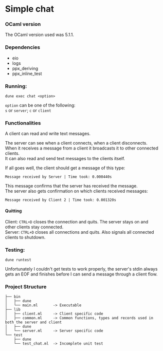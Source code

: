 # Simple chat

### OCaml version

The OCaml version used was 5.1.1.

### Dependencies
- eio 
- logs
- ppx_deriving
- ppx_inline_test

### Running:

```
dune exec chat <option>
```

`option` can be one of the following:  
`s` or `server`; `c` or `client`

### Functionalities

A client can read and write text messages.  

The server can see when a client connects, when a client disconnects.  
When it receives a message from a client it broadcasts it to other connected clients.  
It can also read and send text messages to the clients itself.

If all goes well, the client should get a message of this type:  
```
Message received by Server | Time took: 0.000440s
```
This message confirms that the server has received the message.  
The server also gets confirmation on which clients received messages:  
```
Message received by Client 2 | Time took: 0.001320s
```

#### Quitting
Client: `CTRL+D` closes the connection and quits. The server stays on and other clients stay connected.  
Server: `CTRL+D` closes all connections and quits. Also signals all connected clients to shutdown.

### Testing:

```
dune runtest
```

Unfortunately I couldn't get tests to work properly, the server's stdin always gets an EOF and finishes
before I can send a message through a client flow.

### Project Structure
```
├── bin
│   ├── dune
│   └── main.ml       -> Executable
├── lib
│   ├── client.ml     -> Client specific code
│   ├── common.ml     -> Common functions, types and records used in both the server and client
│   ├── dune
│   └── server.ml     -> Server specific code
└── test
    ├── dune
    └── test_chat.ml  -> Incomplete unit test
```

